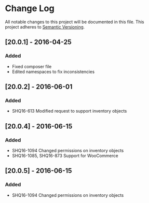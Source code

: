 # Change Log
All notable changes to this project will be documented in this file.
This project adheres to [Semantic Versioning](http://semver.org/).

## [20.0.1] - 2016-04-25
### Added
- Fixed composer file
- Edited namespaces to fix inconsistencies

## [20.0.2] - 2016-06-01
### Added
- SHQ16-613 Modified request to support inventory objects

## [20.0.4] - 2016-06-15
### Added
- SHQ16-1094 Changed permissions on inventory objects
- SHQ16-1085, SHQ16-873 Support for WooCommerce

## [20.0.5] - 2016-06-15
### Added
- SHQ16-1094 Changed permissions on inventory objects
